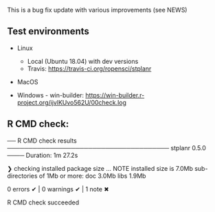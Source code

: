 This is a bug fix update with various improvements (see NEWS)

## Test environments

* Linux
  - Local (Ubuntu 18.04) with dev versions
  - Travis: https://travis-ci.org/ropensci/stplanr
  
* MacOS

* Windows - win-builder: https://win-builder.r-project.org/ijvlKUvo562U/00check.log
  
## R CMD check:

── R CMD check results ────────────────────────────────────── stplanr 0.5.0 ────
Duration: 1m 27.2s

❯ checking installed package size ... NOTE
    installed size is  7.0Mb
    sub-directories of 1Mb or more:
      doc    3.0Mb
      libs   1.9Mb

0 errors ✔ | 0 warnings ✔ | 1 note ✖

R CMD check succeeded